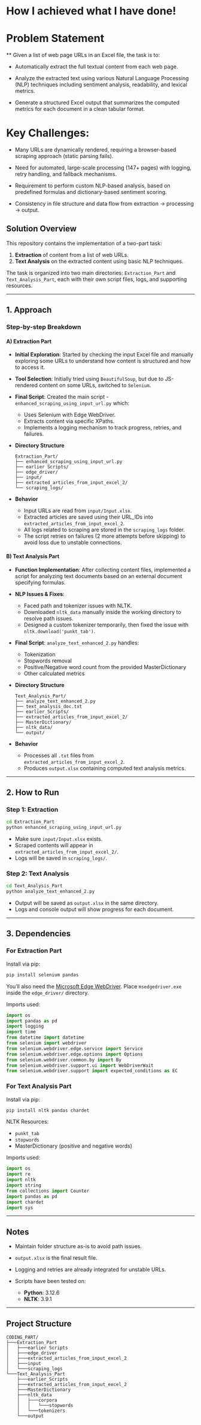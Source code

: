 # How I achieved what I have done!

# Problem Statement
** Given a list of web page URLs in an Excel file, the task is to:

- Automatically extract the full textual content from each web page.

- Analyze the extracted text using various Natural Language Processing (NLP) techniques including sentiment analysis, readability, and lexical metrics.

- Generate a structured Excel output that summarizes the computed metrics for each document in a clean tabular format.

# Key Challenges:
- Many URLs are dynamically rendered, requiring a browser-based scraping approach (static parsing fails).

- Need for automated, large-scale processing (147+ pages) with logging, retry handling, and fallback mechanisms.

- Requirement to perform custom NLP-based analysis, based on predefined formulas and dictionary-based sentiment scoring.

- Consistency in file structure and data flow from extraction → processing → output.

## Solution Overview

This repository contains the implementation of a two-part task:

1. **Extraction** of content from a list of web URLs.
2. **Text Analysis** on the extracted content using basic NLP techniques.

The task is organized into two main directories: `Extraction_Part` and `Text_Analysis_Part`, each with their own script files, logs, and supporting resources.

---

## 1. Approach

### Step-by-step Breakdown

#### A) **Extraction Part**

* **Initial Exploration**: Started by checking the input Excel file and manually exploring some URLs to understand how content is structured and how to access it.

* **Tool Selection**: Initially tried using `BeautifulSoup`, but due to JS-rendered content on some URLs, switched to `Selenium`.

* **Final Script**: Created the main script - `enhanced_scraping_using_input_url.py` which:

  * Uses Selenium with Edge WebDriver.
  * Extracts content via specific XPaths.
  * Implements a logging mechanism to track progress, retries, and failures.

* **Directory Structure**

  ```
  Extraction_Part/
  ├── enhanced_scraping_using_input_url.py
  ├── earlier Scripts/
  ├── edge_driver/
  ├── input/
  ├── extracted_articles_from_input_excel_2/
  └── scraping_logs/
  ```

* **Behavior**

  * Input URLs are read from `input/Input.xlsx`.
  * Extracted articles are saved using their URL\_IDs into `extracted_articles_from_input_excel_2`.
  * All logs related to scraping are stored in the `scraping_logs` folder.
  * The script retries on failures (2 more attempts before skipping) to avoid loss due to unstable connections.

#### B) **Text Analysis Part**

* **Function Implementation**: After collecting content files, implemented a script for analyzing text documents based on an external document specifying formulas.

* **NLP Issues & Fixes**:

  * Faced path and tokenizer issues with NLTK.
  * Downloaded `nltk_data` manually inside the working directory to resolve path issues.
  * Designed a custom tokenizer temporarily, then fixed the issue with `nltk.download('punkt_tab')`.

* **Final Script**: `analyze_text_enhanced_2.py` handles:

  * Tokenization
  * Stopwords removal
  * Positive/Negative word count from the provided MasterDictionary
  * Other calculated metrics

* **Directory Structure**

  ```
  Text_Analysis_Part/
  ├── analyze_text_enhanced_2.py
  ├── text_analysis_doc.txt
  ├── earlier_Scripts/
  ├── extracted_articles_from_input_excel_2/
  ├── MasterDictionary/
  ├── nltk_data/
  └── output/
  ```

* **Behavior**

  * Processes all `.txt` files from `extracted_articles_from_input_excel_2`.
  * Produces `output.xlsx` containing computed text analysis metrics.

---

## 2. How to Run

### Step 1: Extraction

```bash
cd Extraction_Part
python enhanced_scraping_using_input_url.py
```

* Make sure `input/Input.xlsx` exists.
* Scraped contents will appear in `extracted_articles_from_input_excel_2/`.
* Logs will be saved in `scraping_logs/`.

### Step 2: Text Analysis

```bash
cd Text_Analysis_Part
python analyze_text_enhanced_2.py
```

* Output will be saved as `output.xlsx` in the same directory.
* Logs and console output will show progress for each document.

---

## 3. Dependencies

### For Extraction Part

Install via pip:

```bash
pip install selenium pandas
```

You’ll also need the [Microsoft Edge WebDriver](https://developer.microsoft.com/en-in/microsoft-edge/tools/webdriver?form=MA13LH#downloads). Place `msedgedriver.exe` inside the `edge_driver/` directory.

Imports used:

```python
import os
import pandas as pd
import logging
import time
from datetime import datetime
from selenium import webdriver
from selenium.webdriver.edge.service import Service
from selenium.webdriver.edge.options import Options
from selenium.webdriver.common.by import By
from selenium.webdriver.support.ui import WebDriverWait
from selenium.webdriver.support import expected_conditions as EC
```

### For Text Analysis Part

Install via pip:

```bash
pip install nltk pandas chardet
```

NLTK Resources:

* `punkt_tab`
* `stopwords`
* MasterDictionary (positive and negative words)

Imports used:

```python
import os
import re
import nltk
import string
from collections import Counter
import pandas as pd
import chardet
import sys
```

---

## Notes

* Maintain folder structure as-is to avoid path issues.
* `output.xlsx` is the final result file.
* Logging and retries are already integrated for unstable URLs.
* Scripts have been tested on:

  * **Python**: 3.12.6
  * **NLTK**: 3.9.1

---

## Project Structure

```
CODING_PART/
├───Extraction_Part
│   ├───earlier Scripts
│   ├───edge_driver
│   ├───extracted_articles_from_input_excel_2
│   ├───input
│   └───scraping_logs
└───Text_Analysis_Part
    ├───earlier_Scripts
    ├───extracted_articles_from_input_excel_2
    ├───MasterDictionary
    ├───nltk_data
    │   ├───corpora
    │   │   └───stopwords
    │   └───tokenizers
    └───output
```